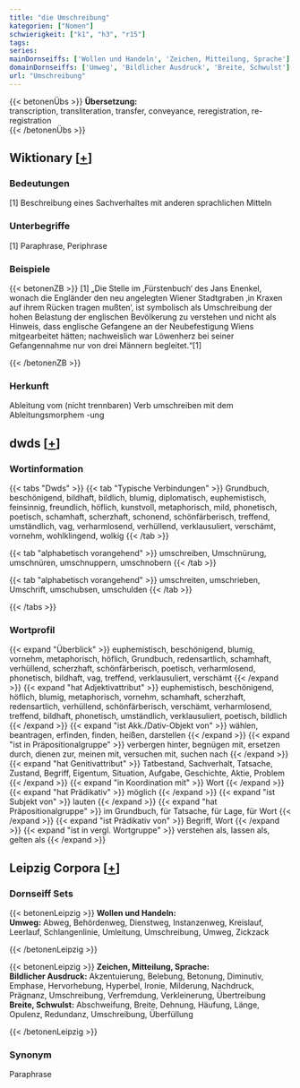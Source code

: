 ```yaml
---
title: "die Umschreibung"
kategorien: ["Nomen"]
schwierigkeit: ["k1", "h3", "r15"]
tags:
series:
mainDornseiffs: ['Wollen und Handeln', 'Zeichen, Mitteilung, Sprache']
domainDornseiffs: ['Umweg', 'Bildlicher Ausdruck', 'Breite, Schwulst']
url: "Umschreibung"
---
```


{{< betonenÜbs >}}
**Übersetzung:**  
transcription, transliteration, transfer, conveyance, reregistration, re-registration  
{{< /betonenÜbs >}}

## Wiktionary [[+](https://de.wiktionary.org/wiki/Umschreibung)]

### Bedeutungen
[1] Beschreibung eines Sachverhaltes mit anderen sprachlichen Mitteln  

### Unterbegriffe
[1] Paraphrase, Periphrase  

### Beispiele
{{< betonenZB >}}
[1] „Die Stelle im ‚Fürstenbuch‘ des Jans Enenkel, wonach die Engländer den neu angelegten Wiener Stadtgraben ‚in Kraxen auf ihrem Rücken tragen mußten‘, ist symbolisch als Umschreibung der hohen Belastung der englischen Bevölkerung zu verstehen und nicht als Hinweis, dass englische Gefangene an der Neubefestigung Wiens mitgearbeitet hätten; nachweislich war Löwenherz bei seiner Gefangennahme nur von drei Männern begleitet.“[1]  

{{< /betonenZB >}}
### Herkunft
Ableitung vom (nicht trennbaren) Verb umschreiben mit dem Ableitungsmorphem -ung  



## dwds [[+](https://www.dwds.de/wb/Umschreibung)]

### Wortinformation
{{< tabs "Dwds" >}}
{{< tab "Typische Verbindungen" >}}
Grundbuch, beschönigend, bildhaft, bildlich, blumig, diplomatisch, euphemistisch, feinsinnig, freundlich, höflich, kunstvoll, metaphorisch, mild, phonetisch, poetisch, schamhaft, scherzhaft, schonend, schönfärberisch, treffend, umständlich, vag, verharmlosend, verhüllend, verklausuliert, verschämt, vornehm, wohlklingend, wolkig
{{< /tab >}}

{{< tab "alphabetisch vorangehend" >}}
umschreiben, Umschnürung, umschnüren, umschnuppern, umschnobern
{{< /tab >}}

{{< tab "alphabetisch vorangehend" >}}
umschreiten, umschrieben, Umschrift, umschubsen, umschulden
{{< /tab >}}

{{< /tabs >}}

### Wortprofil
{{< expand "Überblick" >}} euphemistisch, beschönigend, blumig, vornehm, metaphorisch, höflich, Grundbuch, redensartlich, schamhaft, verhüllend, scherzhaft, schönfärberisch, poetisch, verharmlosend, phonetisch, bildhaft, vag, treffend, verklausuliert, verschämt {{< /expand >}}
{{< expand "hat Adjektivattribut" >}} euphemistisch, beschönigend, höflich, blumig, metaphorisch, vornehm, schamhaft, scherzhaft, redensartlich, verhüllend, schönfärberisch, verschämt, verharmlosend, treffend, bildhaft, phonetisch, umständlich, verklausuliert, poetisch, bildlich {{< /expand >}}
{{< expand "ist Akk./Dativ-Objekt von" >}} wählen, beantragen, erfinden, finden, heißen, darstellen {{< /expand >}}
{{< expand "ist in Präpositionalgruppe" >}} verbergen hinter, begnügen mit, ersetzen durch, dienen zur, meinen mit, versuchen mit, suchen nach {{< /expand >}}
{{< expand "hat Genitivattribut" >}} Tatbestand, Sachverhalt, Tatsache, Zustand, Begriff, Eigentum, Situation, Aufgabe, Geschichte, Aktie, Problem {{< /expand >}}
{{< expand "in Koordination mit" >}} Wort {{< /expand >}}
{{< expand "hat Prädikativ" >}} möglich {{< /expand >}}
{{< expand "ist Subjekt von" >}} lauten {{< /expand >}}
{{< expand "hat Präpositionalgruppe" >}} im Grundbuch, für Tatsache, für Lage, für Wort {{< /expand >}}
{{< expand "ist Prädikativ von" >}} Begriff, Wort {{< /expand >}}
{{< expand "ist in vergl. Wortgruppe" >}} verstehen als, lassen als, gelten als {{< /expand >}}

## Leipzig Corpora [[+](https://corpora.uni-leipzig.de/en/res?word=Umschreibung&corpusId=deu_newscrawl-public_2018)]

### Dornseiff Sets
{{< betonenLeipzig >}}
**Wollen und Handeln:**  
**Umweg:** Abweg, Behördenweg, Dienstweg, Instanzenweg, Kreislauf, Leerlauf, Schlangenlinie, Umleitung, Umschreibung, Umweg, Zickzack  

{{< /betonenLeipzig >}}


{{< betonenLeipzig >}}
**Zeichen, Mitteilung, Sprache:**  
**Bildlicher Ausdruck:** Akzentuierung, Belebung, Betonung, Diminutiv, Emphase, Hervorhebung, Hyperbel, Ironie, Milderung, Nachdruck, Prägnanz, Umschreibung, Verfremdung, Verkleinerung, Übertreibung  
**Breite, Schwulst:** Abschweifung, Breite, Dehnung, Häufung, Länge, Opulenz, Redundanz, Umschreibung, Überfüllung  

{{< /betonenLeipzig >}}

### Synonym
Paraphrase


